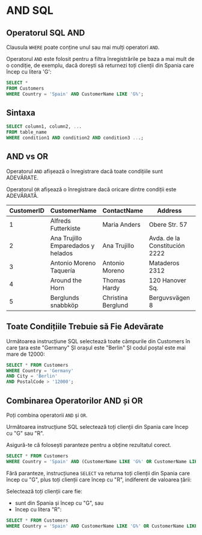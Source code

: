 # AND SQL

## Operatorul SQL AND
Clausula `WHERE` poate conține unul sau mai mulți operatori `AND`.

Operatorul `AND` este folosit pentru a filtra înregistrările pe baza a mai mult de o condiție, de exemplu, dacă dorești să returnezi toți clienții din Spania care încep cu litera 'G':


```sql
SELECT *
FROM Customers
WHERE Country = 'Spain' AND CustomerName LIKE 'G%';
```

## Sintaxa

```sql
SELECT column1, column2, ...
FROM table_name
WHERE condition1 AND condition2 AND condition3 ...;
```

## AND vs OR
Operatorul `AND` afișează o înregistrare dacă toate condițiile sunt ADEVĂRATE.

Operatorul `OR` afișează o înregistrare dacă oricare dintre condiții este ADEVĂRATĂ.


| CustomerID | CustomerName                   | ContactName       | Address                    | City          | PostalCode | Country |
|------------|--------------------------------|-------------------|----------------------------|---------------|------------|---------|
| 1          | Alfreds Futterkiste            | Maria Anders      | Obere Str. 57               | Berlin        | 12209      | Germany |
| 2          | Ana Trujillo Emparedados y helados | Ana Trujillo   | Avda. de la Constitución 2222 | México D.F.   | 05021      | Mexico  |
| 3          | Antonio Moreno Taquería        | Antonio Moreno    | Mataderos 2312              | México D.F.   | 05023      | Mexico  |
| 4          | Around the Horn                 | Thomas Hardy      | 120 Hanover Sq.            | London        | WA1 1DP    | UK      |
| 5          | Berglunds snabbköp              | Christina Berglund | Berguvsvägen 8            | Luleå         | S-958 22   | Sweden  |


## Toate Condițiile Trebuie să Fie Adevărate
Următoarea instrucțiune SQL selectează toate câmpurile din Customers în care țara este "Germany" ȘI orașul este "Berlin" ȘI codul poștal este mai mare de 12000:

```sql
SELECT * FROM Customers
WHERE Country = 'Germany'
AND City = 'Berlin'
AND PostalCode > '12000';
```
## Combinarea Operatorilor AND și OR
Poți combina operatorii `AND` și `OR`.

Următoarea instrucțiune SQL selectează toți clienții din Spania care încep cu "G" sau "R".

Asigură-te că folosești paranteze pentru a obține rezultatul corect.


```sql
SELECT * FROM Customers
WHERE Country = 'Spain' AND (CustomerName LIKE 'G%' OR CustomerName LIKE 'R%');
```

Fără paranteze, instrucțiunea `SELECT` va returna toți clienții din Spania care încep cu "G", plus toți clienții care încep cu "R", indiferent de valoarea țării:


Selectează toți clienții care fie:
- sunt din Spania și încep cu "G", sau
- încep cu litera "R":


```sql
SELECT * FROM Customers
WHERE Country = 'Spain' AND CustomerName LIKE 'G%' OR CustomerName LIKE 'R%';
```
